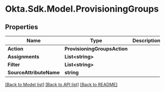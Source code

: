 # Okta.Sdk.Model.ProvisioningGroups
## Properties

Name | Type | Description | Notes
------------ | ------------- | ------------- | -------------
**Action** | **ProvisioningGroupsAction** |  | [optional] 
**Assignments** | **List&lt;string&gt;** |  | [optional] 
**Filter** | **List&lt;string&gt;** |  | [optional] 
**SourceAttributeName** | **string** |  | [optional] 

[[Back to Model list]](../README.md#documentation-for-models) [[Back to API list]](../README.md#documentation-for-api-endpoints) [[Back to README]](../README.md)


